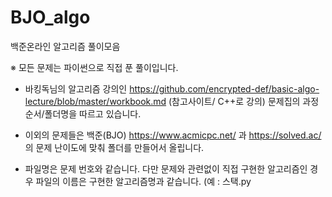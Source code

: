 # BJO_algo

백준온라인 알고리즘 풀이모음


※ 모든 문제는 파이썬으로 직접 푼 풀이입니다.

- 바킹독님의 알고리즘 강의인 https://github.com/encrypted-def/basic-algo-lecture/blob/master/workbook.md (참고사이트/ C++로 강의) 문제집의 과정 순서/폴더명을 따르고 있습니다.

- 이외의 문제들은 백준(BJO) https://www.acmicpc.net/ 과 https://solved.ac/ 의 문제 난이도에 맞춰 폴더를 만들어서 올립니다.

- 파일명은 문제 번호와 같습니다. 다만 문제와 관련없이 직접 구현한 알고리즘인 경우 파일의 이름은 구현한 알고리즘명과 같습니다. (예 : 스택.py
